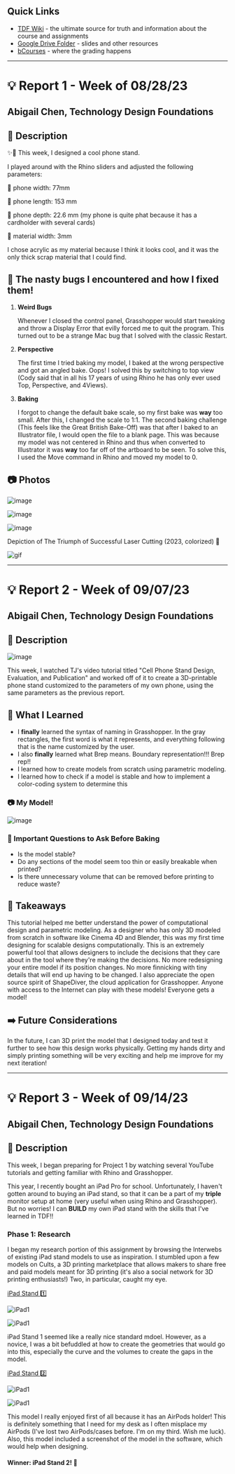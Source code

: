 ## Quick Links ##

- [TDF Wiki](https://github.com/Berkeley-MDes/desinv-202/wiki) - the ultimate source for truth and information about the course and assignments
- [Google Drive Folder](https://drive.google.com/drive/folders/1OjFgu4llHn-2WayQFVWRKFyOkQ_WaQRx?usp=drive_link) - slides and other resources
- [bCourses](https://bcourses.berkeley.edu/courses/1528355) - where the grading happens

 ---
 
# 💡 Report 1 - Week of 08/28/23
## Abigail Chen, Technology Design Foundations

## 📎 Description

✨📱 This week, I designed a cool phone stand. 

I played around with the Rhino sliders and adjusted the following parameters:

🔺 phone width: 77mm


🔺 phone length: 153 mm


🔺 phone depth: 22.6 mm (my phone is quite phat because it has a cardholder with several cards) 


🔺 material width: 3mm 


I chose acrylic as my material because I think it looks cool, and it was the only thick scrap material that I could find.


## :bug: The nasty bugs I encountered and how I fixed them!
1. **Weird Bugs**
   
   Whenever I closed the control panel, Grasshopper would start tweaking and throw a Display Error that evilly forced me to quit the program. This turned out to be a strange Mac bug that I solved with the classic Restart.
3. **Perspective**
   
   The first time I tried baking my model, I baked at the wrong perspective and got an angled bake. Oops! I solved this by switching to top view (Cody said that in all his 17 years of using Rhino he has only ever used Top, Perspective, and 4Views).
5. **Baking**
   
   I forgot to change the default bake scale, so my first bake was **way** too small. After this, I changed the scale to 1:1.
   The second baking challenge (This feels like the Great British Bake-Off) was that after I baked to an Illustrator file, I would open the file to a blank page. This was because my model was not centered in Rhino and thus when converted to Illustrator it was **way** too far off of the artboard to be seen. To solve this, I used the Move command in Rhino and moved my model to 0.

## 📷 Photos

![image](illustrator.jpg)

![image](smiley.jpg)

![image](stand.jpg)



Depiction of The Triumph of Successful Laser Cutting (2023, colorized) 💖

![gif](joy.gif)

---

# 💡 Report 2 - Week of 09/07/23
## Abigail Chen, Technology Design Foundations

## 📎 Description

![image](tjvideo.jpeg)

This week, I watched TJ's video tutorial titled "Cell Phone Stand Design, Evaluation, and Publication" and worked off of it to create a 3D-printable phone stand customized to the parameters of my own phone, using the same parameters as the previous report. 

## 🧠 What I Learned
- I **finally** learned the syntax of naming in Grasshopper. In the gray rectangles, the first word is what it represents, and everything following that is the name customized by the user.
- I also **finally** learned what Brep means. Boundary representation!!! Brep rep!!
- I learned how to create models from scratch using parametric modeling.
- I learned how to check if a model is stable and how to implement a color-coding system to determine this

### 📷 My Model!
![image](rhinostand.jpeg)

### 🤔 Important Questions to Ask Before Baking
- Is the model stable?
- Do any sections of the model seem too thin or easily breakable when printed?
- Is there unnecessary volume that can be removed before printing to reduce waste? 


## 💭 Takeaways
This tutorial helped me better understand the power of computational design and parametric modeling. As a designer who has only 3D modeled from scratch in software like Cinema 4D and Blender, this was my first time designing for scalable designs computationally. This is an extremely powerful tool that allows designers to include the decisions that they care about in the tool where they're making the decisions. No more redesigning your entire model if its position changes. No more finnicking with tiny details that will end up having to be changed. I also appreciate the open source spirit of ShapeDiver, the cloud application for Grasshopper. Anyone with access to the Internet can play with these models! Everyone gets a model! 

## ➡️ Future Considerations
In the future, I can 3D print the model that I designed today and test it further to see how this design works physically. Getting my hands dirty and simply printing something will be very exciting and help me improve for my next iteration!

---

 
# 💡 Report 3 - Week of 09/14/23
## Abigail Chen, Technology Design Foundations

## 📎 Description

This week, I began preparing for Project 1 by watching several YouTube tutorials and getting familiar with Rhino and Grasshopper. 

This year, I recently bought an iPad Pro for school. Unfortunately, I haven't gotten around to buying an iPad stand, so that it can be a part of my **triple** monitor setup at home (very useful when using Rhino and Grasshopper). But no worries! I can **BUILD** my own iPad stand with the skills that I've learned in TDF!! 

### Phase 1: Research

I began my research portion of this assignment by browsing the Interwebs of existing iPad stand models to use as inspiration. I stumbled upon a few models on Cults, a 3D printing marketplace that allows makers to share free and paid models meant for 3D printing (it's also a social network for 3D printing enthusiasts!) Two, in particular, caught my eye. 

[iPad Stand 1️⃣](https://cults3d.com/en/3d-model/gadget/ipad-stand-juribe2)

![iPad1]()

![iPad1]()

iPad Stand 1 seemed like a really nice standard mdoel. However, as a novice, I was a bit befuddled at how to create the geometries that would go into this, especially the curve and the volumes to create the gaps in the model. 

[iPad Stand 2️⃣](https://cults3d.com/en/3d-model/gadget/tablet-stand-for-ipad-pro-with-options)

![iPad1]()

![iPad1]()

This model I really enjoyed first of all because it has an AirPods holder! This is definitely something that I need for my desk as I often misplace my AirPods (I've lost two AirPods/cases before. I'm on my third. Wish me luck). Also, this model included a screenshot of the model in the software, which would help when designing. 

#### Winner: iPad Stand 2! 🥳 











